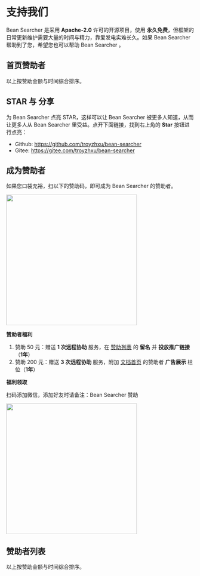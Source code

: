 <script setup>
import DonateList from '../.vitepress/theme/DonateList.vue'
import HomeSponsors from '../.vitepress/theme/HomeSponsors.vue'
</script>

# 支持我们

Bean Searcher 是采用 **Apache-2.0** 许可的开源项目，使用 **永久免费**，但框架的日常更新维护需要大量的时间与精力，靠爱发电实难长久。如果 Bean Searcher 帮助到了您，希望您也可以帮助 Bean Searcher 。

## 首页赞助者

<HomeSponsors :showTitle="false" />

以上按赞助金额与时间综合排序。

## STAR 与 分享

为 Bean Searcher 点亮 STAR，这样可以让 Bean Searcher 被更多人知道，从而让更多人从 Bean Searcher 里受益。点开下面链接，找到右上角的 **Star** 按钮进行点亮：

* Github: https://github.com/troyzhxu/bean-searcher 
* Gitee: https://gitee.com/troyzhxu/bean-searcher

## 成为赞助者

如果您口袋充裕，扫以下的赞助码，即可成为 Bean Searcher 的赞助者。

<img src="/donation.png" width = "350" />

**赞助者福利**

1. 赞助 50 元：赠送 **1 次远程协助** 服务，在 [赞助列表](/support#赞助者列表) 的 **留名** 并 **投放推广链接**（**1年**）
3. 赞助 200 元：赠送 **3 次远程协助** 服务，附加 [文档首页](/) 的赞助者 **广告展示** 栏位（**1年**）

**福利领取**

扫码添加微信，添加好友时请备注：Bean Searcher 赞助

<img src="/mywx.png" width = "350" />

## 赞助者列表

<DonateList />

以上按赞助金额与时间综合排序。
